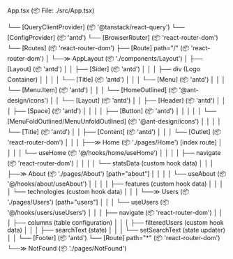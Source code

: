 
App.tsx (📦 File: ./src/App.tsx)

└── [QueryClientProvider] (📦 '@tanstack/react-query')
    └── [ConfigProvider] (📦 'antd')
        └── [BrowserRouter] (📦 'react-router-dom')
            └── [Routes] (📦 'react-router-dom')
                ├── [Route] path="/" (📦 'react-router-dom')
                │   └──≫ AppLayout (📦 './components/Layout')
                │       ├── [Layout] (📦 'antd')
                │       │   ├── [Sider] (📦 'antd')
                │       │   │   ├── div (Logo Container)
                │       │   │   │   └── [Title] (📦 'antd')
                │       │   │   └── [Menu] (📦 'antd')
                │       │   │       └── [Menu.Item] (📦 'antd')
                │       │   │           └── [HomeOutlined] (📦 '@ant-design/icons')
                │       │   └── [Layout] (📦 'antd')
                │       │       ├── [Header] (📦 'antd')
                │       │       │   ├── [Space] (📦 'antd')
                │       │       │   │   ├── [Button] (📦 'antd')
                │       │       │   │   │   └── [MenuFoldOutlined/MenuUnfoldOutlined] (📦 '@ant-design/icons')
                │       │       │   │   └── [Title] (📦 'antd')
                │       │       ├── [Content] (📦 'antd')
                │       │       │   └── [Outlet] (📦 'react-router-dom')
                │       │       │       ├──≫ Home (📦 './pages/Home') [index route]
                │       │       │       │   └── useHome (📦 '@/hooks/home/useHome')
                │       │       │       │       ├── navigate (📦 'react-router-dom')
                │       │       │       │       └── statsData (custom hook data)
                │       │       │       ├──≫ About (📦 './pages/About') [path="about"]
                │       │       │       │   └── useAbout (📦 '@/hooks/about/useAbout')
                │       │       │       │       ├── features (custom hook data)
                │       │       │       │       └── technologies (custom hook data)
                │       │       │       └──≫ Users (📦 './pages/Users') [path="users"]
                │       │       │           └── useUsers (📦 '@/hooks/users/useUsers')
                │       │       │               ├── navigate (📦 'react-router-dom')
                │       │       │               ├── columns (table configuration)
                │       │       │               ├── filteredUsers (custom hook data)
                │       │       │               ├── searchText (state)
                │       │       │               └── setSearchText (state updater)
                │       │       └── [Footer] (📦 'antd')
                └── [Route] path="*" (📦 'react-router-dom')
                    └──≫ NotFound (📦 './pages/NotFound')